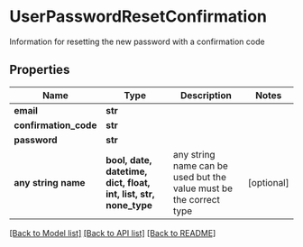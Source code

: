# UserPasswordResetConfirmation

Information for resetting the new password with a confirmation code

## Properties
Name | Type | Description | Notes
------------ | ------------- | ------------- | -------------
**email** | **str** |  | 
**confirmation_code** | **str** |  | 
**password** | **str** |  | 
**any string name** | **bool, date, datetime, dict, float, int, list, str, none_type** | any string name can be used but the value must be the correct type | [optional]

[[Back to Model list]](../README.md#documentation-for-models) [[Back to API list]](../README.md#documentation-for-api-endpoints) [[Back to README]](../README.md)


